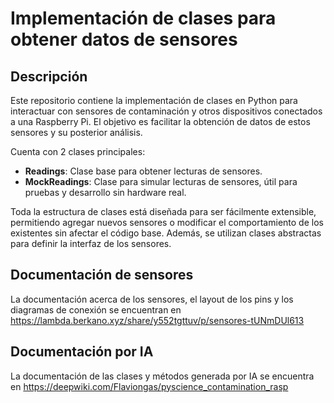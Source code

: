 
# Implementación de clases para obtener datos de sensores

## Descripción
Este repositorio contiene la implementación de clases en Python para interactuar con sensores de contaminación y otros dispositivos conectados a una Raspberry Pi. El objetivo es facilitar la obtención de datos de estos sensores y su posterior análisis.

Cuenta con 2 clases principales:
- **Readings**: Clase base para obtener lecturas de sensores.
- **MockReadings**: Clase para simular lecturas de sensores, útil para pruebas y desarrollo sin hardware real.

Toda la estructura de clases está diseñada para ser fácilmente extensible, permitiendo agregar nuevos sensores o modificar el comportamiento de los existentes sin afectar el código base. Además, se utilizan clases abstractas para definir la interfaz de los sensores.

## Documentación de sensores
La documentación acerca de los sensores, el layout de los pins y los diagramas de conexión se encuentran en https://lambda.berkano.xyz/share/y552tgttuv/p/sensores-tUNmDUl613 

## Documentación por IA
La documentación de las clases y métodos generada por IA se encuentra en https://deepwiki.com/Flaviongas/pyscience_contamination_rasp 

